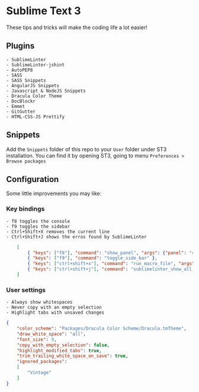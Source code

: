 # Sublime Text 3

These tips and tricks will make the coding life a lot easier!

## Plugins

	- SublimeLinter
	- SublimeLinter-jshint
	- AutoPEP8
	- SASS
	- SASS Snippets
	- AngularJS Snippets
	- Javascript & NodeJS Snippets
	- Dracula Color Theme
	- DocBlockr
	- Emmet
	- GitGutter
	- HTML-CSS-JS Prettify

## Snippets

Add the `Snippets` folder of this repo to your `User` folder under ST3 installation.
You can find it by opening ST3, going to menu `Preferences > Browse packages`

## Configuration

Some little improvements you may like:

### Key bindings

	- f8 toggles the console
	- f9 toggles the sidebar
	- Ctrl+Shift+X removes the current line
	- Ctrl+Shift+J shows the erros found by SublimeLinter

```json
	[
		{ "keys": ["f8"], "command": "show_panel", "args": {"panel": "console", "toggle": true} },
		{ "keys": ["f9"], "command": "toggle_side_bar" },
		{ "keys": ["ctrl+shift+x"], "command": "run_macro_file", "args": {"file": "res://Packages/Default/Delete Line.sublime-macro"} },
		{ "keys": ["ctrl+shift+j"], "command": "sublimelinter_show_all_errors" }
	]
```

### User settings

	- Always show whitespaces
	- Never copy with an empty selection
	- Highlight tabs with unsaved changes

```json
{
	"color_scheme": "Packages/Dracula Color Scheme/Dracula.tmTheme",
	"draw_white_space": "all",
	"font_size": 9,
	"copy_with_empty_selection": false,
	"highlight_modified_tabs": true,
	"trim_trailing_white_space_on_save": true,
	"ignored_packages":
	[
		"Vintage"
	]
}
```

